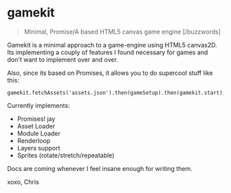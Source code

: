 gamekit
=======

> Minimal, Promise/A based HTML5 canvas game engine [/buzzwords]

Gamekit is a minimal approach to a game-engine using HTML5 canvas2D.
Its implementing a couply of features I found necessary for games and don't want to implement over and over.

Also, since its based on Promises, it allows you to do supercool stuff like this:

    gamekit.fetchAssets('assets.json').then(gameSetup).then(gamekit.start);

Currently implements:

* Promises! jay
* Asset Loader
* Module Loader
* Renderloop
* Layers support
* Sprites (rotate/stretch/repeatable)

Docs are coming whenever I feel insane enough for writing them.

xoxo,
Chris